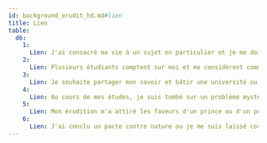 ```yaml
---
id: background_erudit_hd.md#lien
title: Lien
table:
  d6:
    1:
      Lien: J'ai consacré ma vie à un sujet en particulier et je me dois de réunir et consigner toutes les données qui lui sont liées.
    2:
      Lien: Plusieurs étudiants comptent sur moi et me considèrent comme un modèle à suivre.
    3:
      Lien: Je souhaite partager mon savoir et bâtir une université ou une école là où les habitants en ont le plus besoin.
    4:
      Lien: Au cours de mes études, je suis tombé sur un problème mystérieux ou un texte ancien indéchiffrable, et je me suis juré de résoudre cette énigme.
    5:
      Lien: Mon érudition m'a attiré les faveurs d'un prince ou d'un puissant, qui compte sur moi pour le conseiller.
    6:
      Lien: J'ai conclu un pacte contre nature ou je me suis laissé corrompre afin d'obtenir un savoir réputé inaccessible. Je compte bien faire le nécessaire pour effacer cela par mes actes.
---
```


